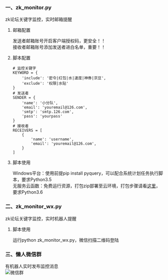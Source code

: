 ### 一、zk_monitor.py
zk论坛关键字监控，实时邮箱提醒

1. 邮箱配置

    发送者邮箱账号开启客户端授权码，更安全！！   
    接收者邮箱账号添加发送者进白名单，重要！！

2. 脚本配置
    ```
    # 监控关键字
    KEYWORD = {
        'include': '密令|红包|水|速度|神券|京豆',
        'exclude': '权限|水贴'
    }
    # 发送者
    SENDER = {
        'name': '小分队',
        'email': 'youremail@126.com',
        'smtp': 'smtp.126.com',
        'pass': 'yourpass'
    }
    # 接收者
    RECEIVERS = [
        {
            'name': 'username',
            'email': 'youremail@126.com',
        }
    ]
    ```

3. 脚本使用

    Windows平台：使用前提pip install pyquery，可以配合系统计划任务执行脚本，要求Python3.5   
    无服务云函数：免费运行资源，打包zip部署至云环境，打包步骤请看[这里](https://cloud.tencent.com/document/product/583/9702)，要求Python3.6


### 二、zk_monitor_wx.py
zk论坛关键字监控，实时机器人提醒

1. 脚本使用

    运行python zk_monitor_wx.py，微信扫描二维码登陆

### 三、懒人微信群
有机器人实时发布监控消息   
![微信群](http://wx3.sinaimg.cn/bmiddle/800facaagy1fxv0rzfsh3j20q0114mzp.jpg)
